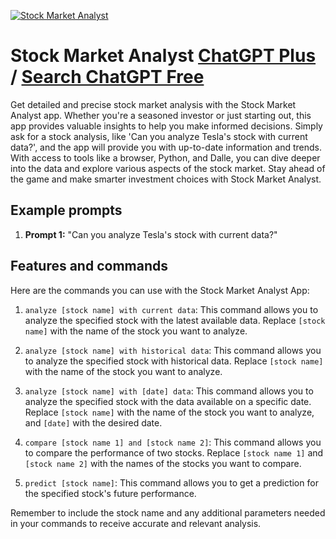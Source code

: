 
[![Stock Market Analyst](https://files.oaiusercontent.com/file-fLn4ry2uSjGyLYfMCuFTWgB7?se=2123-10-18T03%3A21%3A56Z&sp=r&sv=2021-08-06&sr=b&rscc=max-age%3D31536000%2C%20immutable&rscd=attachment%3B%20filename%3D58b82402-9c53-4f91-a33a-be32de309007.png&sig=wxe%2BzazFK43hC/kNqZ6ybyMXhanBy52fsR2bQXEVtYc%3D)](https://chat.openai.com/g/g-pnsShBNY8-stock-market-analyst)

# Stock Market Analyst [ChatGPT Plus](https://chat.openai.com/g/g-pnsShBNY8-stock-market-analyst) / [Search ChatGPT Free](https://gptcall.net/index.html#/?search=Stock%20Market%20Analyst)

Get detailed and precise stock market analysis with the Stock Market Analyst app. Whether you're a seasoned investor or just starting out, this app provides valuable insights to help you make informed decisions. Simply ask for a stock analysis, like 'Can you analyze Tesla's stock with current data?', and the app will provide you with up-to-date information and trends. With access to tools like a browser, Python, and Dalle, you can dive deeper into the data and explore various aspects of the stock market. Stay ahead of the game and make smarter investment choices with Stock Market Analyst.

## Example prompts

1. **Prompt 1:** "Can you analyze Tesla's stock with current data?"

## Features and commands

Here are the commands you can use with the Stock Market Analyst App:

1. `analyze [stock name] with current data`: This command allows you to analyze the specified stock with the latest available data. Replace `[stock name]` with the name of the stock you want to analyze.

2. `analyze [stock name] with historical data`: This command allows you to analyze the specified stock with historical data. Replace `[stock name]` with the name of the stock you want to analyze.

3. `analyze [stock name] with [date] data`: This command allows you to analyze the specified stock with the data available on a specific date. Replace `[stock name]` with the name of the stock you want to analyze, and `[date]` with the desired date.

4. `compare [stock name 1] and [stock name 2]`: This command allows you to compare the performance of two stocks. Replace `[stock name 1]` and `[stock name 2]` with the names of the stocks you want to compare.

5. `predict [stock name]`: This command allows you to get a prediction for the specified stock's future performance.

Remember to include the stock name and any additional parameters needed in your commands to receive accurate and relevant analysis.


